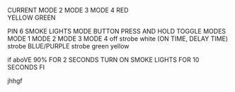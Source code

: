 CURRENT     MODE 2    MODE 3     MODE 4
RED         
YELLOW
GREEN

PIN 6 SMOKE LIGHTS
MODE BUTTON PRESS AND HOLD TOGGLE MODES
MODE 1        MODE 2                               MODE 3               MODE 4
off           strobe white (ON TIME, DELAY TIME)   strobe BLUE/PURPLE   strobe green yellow    

if aboVE 90% FOR 2 SECONDS
    TURN ON SMOKE LIGHTS FOR 10 SECONDS
FI

jhhgf